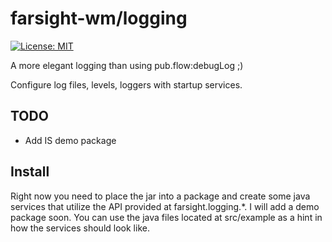 # farsight-wm/logging
[![License: MIT](https://img.shields.io/badge/License-MIT-silver.svg)](https://opensource.org/licenses/MIT)

A more elegant logging than using pub.flow:debugLog ;)

Configure log files, levels, loggers with startup services.

## TODO
- Add IS demo package

## Install

Right now you need to place the jar into a package and create some java services that utilize the API provided at farsight.logging.*.
I will add a demo package soon. You can use the java files located at src/example as a hint in how the services should look like.


